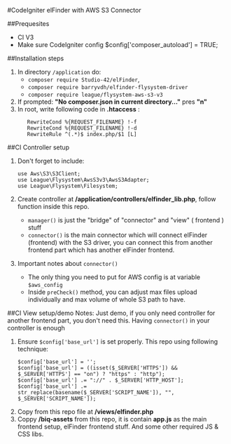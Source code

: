 #CodeIgniter elFinder with AWS S3 Connector

##Prequesites

* CI V3
* Make sure CodeIgniter config $config['composer_autoload'] = TRUE;


##Installation steps
1. In directory `/application` do:
    * `composer require Studio-42/elFinder`,
    * `composer require barryvdh/elfinder-flysystem-driver`
    * `composer require league/flysystem-aws-s3-v3`
1. If prompted: **"No composer.json in current directory..."** pres **"n"**
1. In root, write following code in **.htaccess** :
    ```RewriteEngine On
       RewriteCond %{REQUEST_FILENAME} !-f
       RewriteCond %{REQUEST_FILENAME} !-d
       RewriteRule ^(.*)$ index.php/$1 [L]
    ```

##CI Controller setup
1. Don't forget to include:
    ```
    use Aws\S3\S3Client;
    use League\Flysystem\AwsS3v3\AwsS3Adapter;
    use League\Flysystem\Filesystem;
    ```
    
1. Create controller at **/application/controllers/elfinder_lib.php**, follow function inside this repo.
    * `manager()` is just the "bridge" of "connector" and "view" ( frontend ) stuff
    * `connector()` is the main connector which will connect elFinder (frontend) with the S3 driver, you can connect this from another frontend part which has another elFinder frontend.
1. Important notes about `connector()`
    * The only thing you need to put for AWS config is at variable `$aws_config`
    * Inside `preCheck()` method, you can adjust max files upload individually and max volume of whole S3 path to have.
    
    
##CI View setup/demo
Notes: Just demo, if you only need controller for another frontend part, you don't need this. Having `connector()` in your controller is enough
1. Ensure `$config['base_url']` is set properly. This repo using following technique:
    ```
    $config['base_url'] = '';
    $config['base_url'] = ((isset($_SERVER['HTTPS']) && $_SERVER['HTTPS'] == "on") ? "https" : "http");
    $config['base_url'] .= "://" . $_SERVER['HTTP_HOST'];
    $config['base_url'] .= str_replace(basename($_SERVER['SCRIPT_NAME']), "", $_SERVER['SCRIPT_NAME']);
    ```
1. Copy from this repo file at **/views/elfinder.php**
1. Coppy **/biq-assets** from this repo, it is contain **app.js** as the main frontend setup,
elFinder frontend stuff. And some other required JS & CSS libs.

